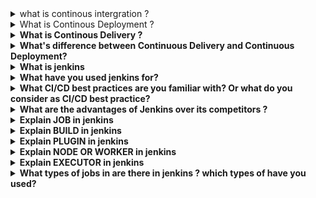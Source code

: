 
<details>
<summary>what is continous intergration ?</summary></br><b>
</b></br>
</details>
<details><summary>What is Continous Deployment ?</summary></br><b>
</details>
<details><summary>What is Continous Delivery ? </summary><b></br>
</b>
</details>
<details><summary>What's difference between Continuous Delivery and Continuous Deployment?</summary></br><b>
</b>
</details>
<details><summary>What is jenkins</summary></br><b>
</b>
</details>
<details><summary>What have you used jenkins for?</summary></br><b>
</b>
</details>
<details><summary>What CI/CD best practices are you familiar with? Or what do you consider as CI/CD best practice?</summary></br><b>
</b>
</details>
<details><summary>What are the advantages of Jenkins over its competitors ?</summary></br><b></b>
</details>
<details><summary>Explain JOB in jenkins </summary></br><b></b></details>
<details><summary>Explain BUILD in jenkins </summary></br><b></b></details>
<details><summary>Explain PLUGIN in jenkins </summary></br><b></b></details>
<details><summary>Explain NODE OR WORKER in jenkins </summary></br><b></b></details>
<details><summary>Explain EXECUTOR in jenkins </summary></br><b></b></details>
<details><summary>What types of jobs in are there in jenkins ? which types of have you used?</summary></br><b></b></details>

